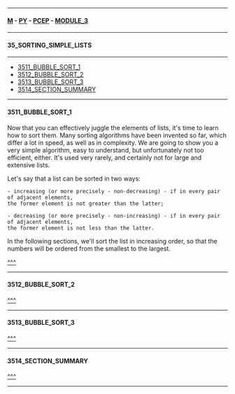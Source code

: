 
---

#### [M](https://github.com/ttltrk/TTT/blob/master/menu.md) - [PY](https://github.com/ttltrk/TTT/blob/master/PY/PY.md) - [PCEP](https://github.com/ttltrk/TTT/blob/master/PY/PCEP/PCEP.md) - [MODULE_3](https://github.com/ttltrk/TTT/blob/master/PY/PCEP/MODULE_3/MODULE_3.md)

---

#### 35_SORTING_SIMPLE_LISTS

---

* [3511_BUBBLE_SORT_1](#3511_BUBBLE_SORT_1)
* [3512_BUBBLE_SORT_2](#3512_BUBBLE_SORT_2)
* [3513_BUBBLE_SORT_3](#3513_BUBBLE_SORT_3)
* [3514_SECTION_SUMMARY](#3514_SECTION_SUMMARY)

---

#### 3511_BUBBLE_SORT_1

Now that you can effectively juggle the elements of lists, it's time to learn how to sort them. Many sorting algorithms have been invented so far, which differ a lot in speed, as well as in complexity. We are going to show you a very simple algorithm, easy to understand, but unfortunately not too efficient, either. It's used very rarely, and certainly not for large and extensive lists.

Let's say that a list can be sorted in two ways:

```
- increasing (or more precisely - non-decreasing) - if in every pair of adjacent elements,
the former element is not greater than the latter;

- decreasing (or more precisely - non-increasing) - if in every pair of adjacent elements,
the former element is not less than the latter.
```

In the following sections, we'll sort the list in increasing order, so that the numbers will be ordered from the smallest to the largest.


[^^^](#35_SORTING_SIMPLE_LISTS)

---

#### 3512_BUBBLE_SORT_2

[^^^](#35_SORTING_SIMPLE_LISTS)

---

#### 3513_BUBBLE_SORT_3

[^^^](#35_SORTING_SIMPLE_LISTS)

---

#### 3514_SECTION_SUMMARY

[^^^](#35_SORTING_SIMPLE_LISTS)

---
